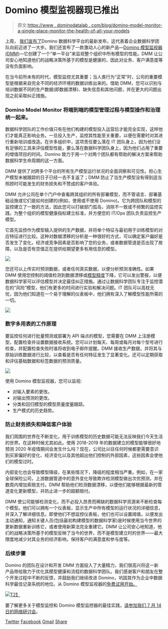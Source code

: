 # Domino 模型监视器现已推出

> 原文:[https://www . dominodatalab . com/blog/domino-model-monitor-a-single-place-monitor-the-health-of-all-your-models](https://www.dominodatalab.com/blog/domino-model-monitor-a-single-place-to-monitor-the-health-of-all-your-models)

上周， [我们宣布了](https://www.dominodatalab.com/news/domino-expands-leading-enterprise-data-science-platform-with-groundbreaking-new-technology-announces-43M-in-new-funding/)Domino 数据科学平台的最新发布，这代表着企业数据科学团队向前迈进了一大步。我们还宣布了一款激动人心的新产品—[Domino 模型监视器(DMM)](//www.dominodatalab.com/product/domino-model-monitor/)—它创建了一个“单一平台”来监视整个组织中所有模型的性能。DMM 让公司安心地知道他们的战略决策所基于的模型是健康的，因此对业务、客户满意度等没有负面影响。

在当今前所未有的时代，模型监控尤其重要；当人类行为“正常”时，公司的重要模型是根据来自完全不同的经济环境的数据训练出来的。借助 DMM，您可以识别与培训数据不同的生产数据(即数据漂移)、缺失信息和其他问题，并在更大的问题出现之前采取纠正措施。

### Domino Model Monitor 将端到端的模型管理过程与模型操作和治理统一起来。

数据科学团队的工作价值只有在他们构建的模型投入运营后才能完全实现，这样他们才能真正影响业务。一旦投入生产，监控其性能至关重要，以便在需要时对其进行重新培训或改造。在许多组织中，这项责任要么落在 IT 团队身上，因为他们没有足够的工具来评估模型性能，要么落在数据科学团队身上，因为他们占用了重要的增值项目的时间。Domino 致力于用一个对两个团队都有帮助的解决方案来帮助数据科学生命周期的这一方面。

DMM 提供了对跨多个平台的所有生产模型运行状况的全面洞察和可见性。担心生产模型未被跟踪的日子已经一去不复返了；DMM 防止了当生产模型没有得到适当照顾时可能发生的财务损失和不赞成的客户体验。

DMM 允许公司在单个门户中查看跨其组织的所有部署模型，而不管语言、部署基础设施或它们是如何创建的(例如，使用或不使用 Domino)。它为跨团队和模型的监控建立了一致的方法，因此您可以打破部门孤岛，消除不一致或不频繁的监控实践，为整个组织的模型健康指标建立标准，并方便您的 IT/Ops 团队负责监控生产模型。

它首先监控作为模型输入提供的生产数据，并将单个特征与最初用于训练模型的对应特征进行比较。这种对数据漂移的分析是一种很好的方式，可以确定客户偏好是否发生了变化，经济或竞争因素是否影响了您的业务，或者数据管道是否出现了故障，以及是否有空值正在提供给期望更多有用信息的模型。

![](../Images/031ffd055bbf30fb9cdc02faca01acd5.png)

您还可以上传实时预测数据，或者任何真实数据，以便分析预测准确性。如果 DMM 使用您控制的阈值检测到数据漂移或[模型精度](/blog/4-ways-to-maintain-model-accuracy-with-model-monitoring)下降，它可以发出警报，以便数据科学家可以评估模型并决定最佳纠正措施。通过让数据科学团队专注于监控潜在的“风险”模型，他们有更多的时间进行实验和解决问题。IT 团队可以高枕无忧，因为他们知道在一个易于理解的仪表板中，他们拥有深入了解模型性能所需的一切。

![](../Images/0f63c6acf8a83bf2fe4bad7bac945d0d.png)

### 数字多用表的工作原理

要监控任何进行批量预测或部署为 API 端点的模型，您需要在 DMM 上注册模型，配置检查并设置数据接收系统。您可以计划每天、每周或每月对每个型号进行检查，并配置检查失败时谁将收到电子邮件提醒。DMM 接收生产数据，并将其与原始训练数据进行比较，以查看是否有任何特征发生了显著变化。还可以定期获取和评估基础数据和标签数据的预测质量。

![](../Images/81fb176a341523aef12ae1462e1fa69a.png)

使用 Domino 模型监视器，您可以监视:

*   对输入要素的更改。
*   对输出预测的更改。
*   分类和回归模型的模型质量度量跟踪。
*   生产模式的历史趋势。

### 防止财务损失和降低客户体验

我们周围的世界在不断变化，用于训练模型的历史数据可能无法反映我们今天生活的世界。在这种时候尤其如此。使用 2018-2019 年的数据建立的模型能够很好地预测 2020 年疫情期间会发生什么吗？现在，公司比以往任何时候都更需要意识到买家偏好的变化、经济变化以及其他超出他们控制的外部因素，这些因素会使他们的模型过时。

内部变化也会导致模型降级，在某些情况下，降级的程度相当严重。例如，在一家全球保险公司，上游数据管道中的意外变化导致欺诈检测模型做出次优预测，并在数周内增加索赔支付。DMM 帮助他们检测数据漂移，以便他们能够根据最新的管道变化更新模型，并防止进一步的超额赔付。

DMM 使公司能够检测变化，而不必投入昂贵而稀缺的数据科学资源来不断检查每个模型。他们可以拥有一个仪表板，显示生产中所有模型的运行状况的详细信息，并深入了解详细信息。即使他们不想监控仪表板，他们也可以设置阈值，以便发出主动通知，通知关键人员(包括最初构建模型的数据科学家)是时候使用当今世界的更新数据重新训练它，或者使用新算法完全重建它。DMM 让公司安心地知道，他们的战略决策所基于的模型反映了当今的世界，而不是模型建立时的世界——最大限度地减少对其业务的经济影响，保持客户的满意度和参与度等。

### 后续步骤

Domino 的团队在设计和开发 DMM 方面投入了大量精力，我们很高兴将这一新产品带给致力于优化其模型健康和流程的数据科学团队。我们感谢客户和朋友在整个开发过程中不断的反馈，并鼓励我们继续改进 Domino，巩固其作为企业中数据科学最佳记录系统的地位。从 Domino 模型监视器的[免费试用开始。](https://go.dominodatalab.com/dmm-trial)

[![](../Images/054ef5e4f923cf42e81e07934a2300b7.png)T2】](https://go.dominodatalab.com/dmm-monitor-the-health-of-all-your-models)

要了解更多关于模型监控和 Domino 模型监控器的最佳实践，[请参加我们 7 月 14 日的网络研讨会](https://go.dominodatalab.com/dmm-monitor-the-health-of-all-your-models)。

[Twitter](/#twitter) [Facebook](/#facebook) [Gmail](/#google_gmail) [Share](https://www.addtoany.com/share#url=https%3A%2F%2Fwww.dominodatalab.com%2Fblog%2Fdomino-model-monitor-a-single-place-to-monitor-the-health-of-all-your-models%2F&title=Domino%20Model%20Monitor%3A%20A%20Single%20Place%20to%20Monitor%20the%20Health%20of%20All%20Your%20Models)